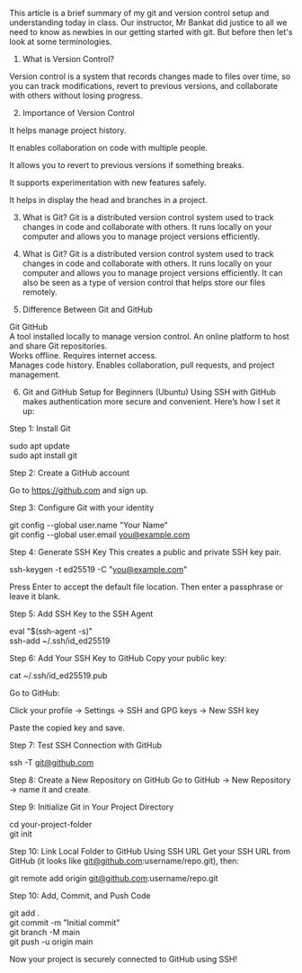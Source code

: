 This article is a brief summary of my git and version control setup and understanding today in class. Our instructor, Mr Bankat did justice to all we need to know as newbies in our getting started with git. But before then let's look at some terminologies. 

1. What is Version Control?

Version control is a system that records changes made to files over time, so you can track modifications, revert to previous versions, and collaborate with others without losing progress.


2. Importance of Version Control

It helps manage project history.

It enables collaboration on code with multiple people.

It allows you to revert to previous versions if something breaks.

It supports experimentation with new features safely.

It helps in display the head and branches in a project.

3. What is Git?
Git is a distributed version control system used to track changes in code and collaborate with others. It runs locally on your computer and allows you to manage project versions efficiently.


3. What is Git?
Git is a distributed version control system used to track changes in code and collaborate with others. It runs locally on your computer and allows you to manage project versions efficiently.
It can also be seen as a type of version control that helps store our files remotely.

5. Difference Between Git and GitHub

  Git                                                   GitHub                                                        
  A tool installed locally to manage version control.   An online platform to host and share Git repositories.        
  Works offline.                                        Requires internet access.                                     
  Manages code history.                                 Enables collaboration, pull requests, and project management. 



6. Git and GitHub Setup for Beginners (Ubuntu)
    Using SSH with GitHub makes authentication more secure and convenient. Here’s how I set it up:

Step 1: Install Git

sudo apt update  
sudo apt install git

Step 2: Create a GitHub account

Go to https://github.com and sign up.

Step 3: Configure Git with your identity

git config --global user.name "Your Name"  
git config --global user.email you@example.com

Step 4: Generate SSH Key
This creates a public and private SSH key pair.

ssh-keygen -t ed25519 -C "you@example.com"


Press Enter to accept the default file location. Then enter a passphrase or leave it blank.

Step 5: Add SSH Key to the SSH Agent

eval "$(ssh-agent -s)"  
ssh-add ~/.ssh/id_ed25519

Step 6: Add Your SSH Key to GitHub
Copy your public key:

cat ~/.ssh/id_ed25519.pub

Go to GitHub:

Click your profile → Settings → SSH and GPG keys → New SSH key

Paste the copied key and save.


Step 7: Test SSH Connection with GitHub

ssh -T git@github.com


Step 8: Create a New Repository on GitHub
Go to GitHub → New Repository → name it and create.


Step 9: Initialize Git in Your Project Directory


cd your-project-folder  
git init


Step 10: Link Local Folder to GitHub Using SSH URL
Get your SSH URL from GitHub (it looks like git@github.com:username/repo.git), then:

git remote add origin git@github.com:username/repo.git


Step 10: Add, Commit, and Push Code


git add .  
git commit -m "Initial commit"  
git branch -M main  
git push -u origin main


Now your project is securely connected to GitHub using SSH!